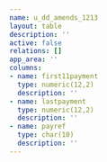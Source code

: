 ```yaml
---
name: u_dd_amends_1213
layout: table
description: ''
active: false
relations: []
app_area: ''
columns:
- name: first11payment
  type: numeric(12,2)
  description: ''
- name: lastpayment
  type: numeric(12,2)
  description: ''
- name: payref
  type: char(10)
  description: ''
---
```


